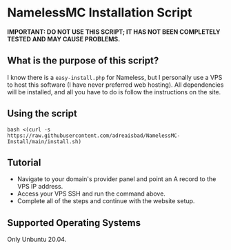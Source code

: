 # NamelessMC Installation Script

**IMPORTANT: DO NOT USE THIS SCRIPT; IT HAS NOT BEEN COMPLETELY TESTED AND MAY CAUSE PROBLEMS.**

## What is the purpose of this script?
I know there is a `easy-install.php` for Nameless, but I personally use a VPS to host this software (I have never preferred web hosting). 
All dependencies will be installed, and all you have to do is follow the instructions on the site.

## Using the script
```
bash <(curl -s https://raw.githubusercontent.com/adreaisbad/NamelessMC-Install/main/install.sh)
```
## Tutorial
- Navigate to your domain's provider panel and point an A record to the VPS IP address.
- Access your VPS SSH and run the command above.
- Complete all of the steps and continue with the website setup.

## Supported Operating Systems

Only Unbuntu 20.04.
